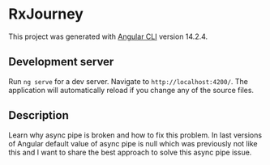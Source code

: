 # RxJourney

This project was generated with [Angular CLI](https://github.com/angular/angular-cli) version 14.2.4.

## Development server

Run `ng serve` for a dev server. Navigate to `http://localhost:4200/`. The application will automatically reload if you change any of the source files.

## Description

Learn why async pipe is broken and how to fix this problem. In last versions of Angular default value of async pipe is null which was previously not like this and I want to share the best approach to solve this async pipe issue.
